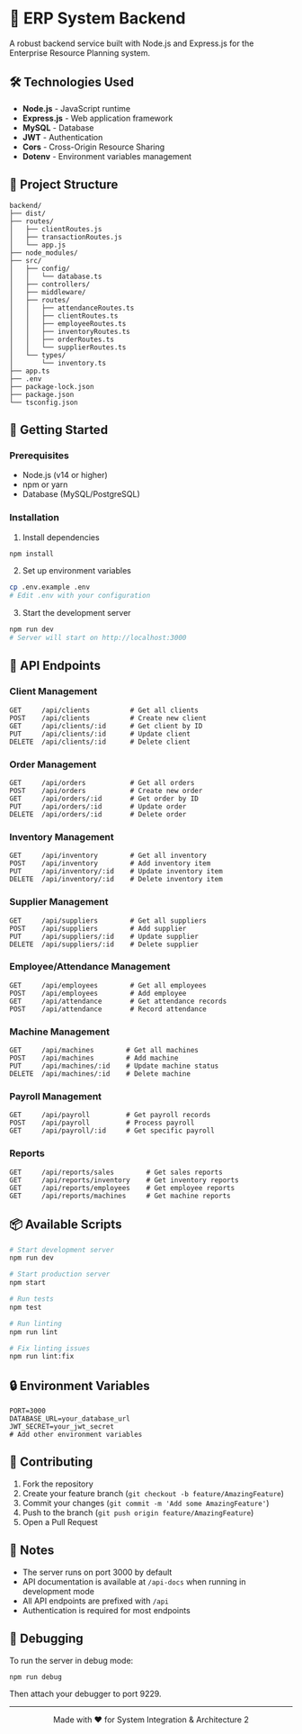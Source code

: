 # 🚀 ERP System Backend

A robust backend service built with Node.js and Express.js for the Enterprise Resource Planning system.

## 🛠️ Technologies Used

- **Node.js** - JavaScript runtime
- **Express.js** - Web application framework
- **MySQL** - Database 
- **JWT** - Authentication
- **Cors** - Cross-Origin Resource Sharing
- **Dotenv** - Environment variables management

## 📁 Project Structure

```
backend/
├── dist/              
├── routes/            
│   ├── clientRoutes.js
│   ├── transactionRoutes.js
│   └── app.js
├── node_modules/      
├── src/              
│   ├── config/       
│   │   └── database.ts
│   ├── controllers/  
│   ├── middleware/   
│   ├── routes/       
│   │   ├── attendanceRoutes.ts
│   │   ├── clientRoutes.ts
│   │   ├── employeeRoutes.ts
│   │   ├── inventoryRoutes.ts
│   │   ├── orderRoutes.ts
│   │   └── supplierRoutes.ts
│   └── types/        
│       └── inventory.ts
├── app.ts            
├── .env              
├── package-lock.json 
├── package.json     
└── tsconfig.json    
```

## 🚀 Getting Started

### Prerequisites

- Node.js (v14 or higher)
- npm or yarn
- Database (MySQL/PostgreSQL)

### Installation

1. Install dependencies
```bash
npm install
```

2. Set up environment variables
```bash
cp .env.example .env
# Edit .env with your configuration
```

3. Start the development server
```bash
npm run dev
# Server will start on http://localhost:3000
```

## 📡 API Endpoints

### Client Management
```
GET     /api/clients          # Get all clients
POST    /api/clients          # Create new client
GET     /api/clients/:id      # Get client by ID
PUT     /api/clients/:id      # Update client
DELETE  /api/clients/:id      # Delete client
```

### Order Management
```
GET     /api/orders           # Get all orders
POST    /api/orders           # Create new order
GET     /api/orders/:id       # Get order by ID
PUT     /api/orders/:id       # Update order
DELETE  /api/orders/:id       # Delete order
```

### Inventory Management
```
GET     /api/inventory        # Get all inventory
POST    /api/inventory        # Add inventory item
PUT     /api/inventory/:id    # Update inventory item
DELETE  /api/inventory/:id    # Delete inventory item
```

### Supplier Management
```
GET     /api/suppliers        # Get all suppliers
POST    /api/suppliers        # Add supplier
PUT     /api/suppliers/:id    # Update supplier
DELETE  /api/suppliers/:id    # Delete supplier
```

### Employee/Attendance Management
```
GET     /api/employees        # Get all employees
POST    /api/employees        # Add employee
GET     /api/attendance       # Get attendance records
POST    /api/attendance       # Record attendance
```

### Machine Management
```
GET     /api/machines        # Get all machines
POST    /api/machines        # Add machine
PUT     /api/machines/:id    # Update machine status
DELETE  /api/machines/:id    # Delete machine
```

### Payroll Management
```
GET     /api/payroll         # Get payroll records
POST    /api/payroll         # Process payroll
GET     /api/payroll/:id     # Get specific payroll
```

### Reports
```
GET     /api/reports/sales        # Get sales reports
GET     /api/reports/inventory    # Get inventory reports
GET     /api/reports/employees    # Get employee reports
GET     /api/reports/machines     # Get machine reports
```

## 📦 Available Scripts

```bash
# Start development server
npm run dev

# Start production server
npm start

# Run tests
npm test

# Run linting
npm run lint

# Fix linting issues
npm run lint:fix
```

## 🔒 Environment Variables

```env
PORT=3000
DATABASE_URL=your_database_url
JWT_SECRET=your_jwt_secret
# Add other environment variables
```

## 🤝 Contributing

1. Fork the repository
2. Create your feature branch (`git checkout -b feature/AmazingFeature`)
3. Commit your changes (`git commit -m 'Add some AmazingFeature'`)
4. Push to the branch (`git push origin feature/AmazingFeature`)
5. Open a Pull Request

## 📝 Notes

- The server runs on port 3000 by default
- API documentation is available at `/api-docs` when running in development mode
- All API endpoints are prefixed with `/api`
- Authentication is required for most endpoints

## 🐛 Debugging

To run the server in debug mode:
```bash
npm run debug
```

Then attach your debugger to port 9229.

---

<div align="center">
Made with ❤️ for System Integration & Architecture 2
</div>